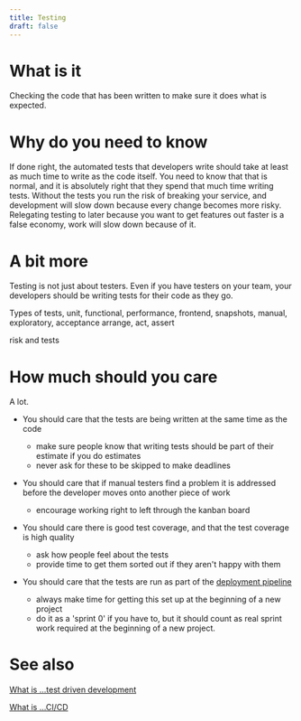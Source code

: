 ```yaml
---
title: Testing
draft: false
---
```



# What is it
Checking the code that has been written to make sure it does what is expected.


# Why do you need to know
If done right, the automated tests that developers write should take at least as much time to write as the code itself. You need to know that that is normal, and it is absolutely right that they spend that much time writing tests. Without the tests you run the risk of breaking your service, and development will slow down because every change becomes more risky. Relegating testing to later because you want to get features out faster is a false economy, work will slow down because of it.

# A bit more
Testing is not just about testers. Even if you have testers on your team, your developers should be writing tests for their code as they go.

Types of tests, unit, functional, performance, frontend, snapshots, manual, exploratory, acceptance
arrange, act, assert

risk and tests


# How much should you care
A lot. 

- You should care that the tests are being written at the same time as the code 
    - make sure people know that writing tests should be part of their estimate if you do estimates
    - never ask for these to be skipped to make deadlines

- You should care that if manual testers find a problem it is addressed before the developer moves onto another piece of work 
    - encourage working right to left through the kanban board

- You should care there is good test coverage, and that the test coverage is high quality 
    - ask how people feel about the tests
    - provide time to get them sorted out if they aren't happy with them

- You should care that the tests are run as part of the [deployment pipeline](./CI-CD) 
    - always make time for getting this set up at the beginning of a new project
    - do it as a 'sprint 0' if you have to, but it should count as real sprint work required at the beginning of a new project.

# See also
[What is ...test driven development](./test-driven-development)

[What is ...CI/CD](./CI-CD)


